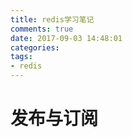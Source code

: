 ```yaml
---
title: redis学习笔记
comments: true
date: 2017-09-03 14:48:01
categories: 
tags: 
- redis
---
```


# 发布与订阅

